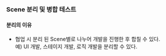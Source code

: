 ### Scene 분리 및 병합 테스트

#### 분리의 이유
- 협업 시 분리 된 Scene별로 나누어 개발을 진행한 후 합칠 수 있다.  
예) UI 개발, 스테이지 개발, 로직 개발을 분리할 수 있다.
